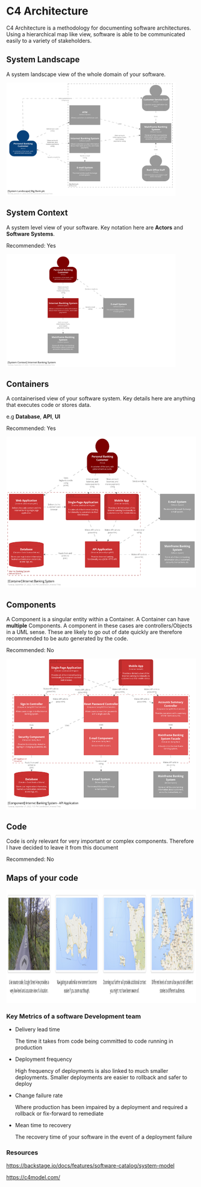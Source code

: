 # C4 Architecture

C4 Architecture is a methodology for documenting software architectures. Using a hierarchical map like view, software is able to be communicated easily to a variety of stakeholders.



## System Landscape

A system landscape view of the whole domain of your software.

<img src="images/c4/SystemLandscape.png" width="450" height="300">



## System Context

A system level view of your software. Key notation here are **Actors** and **Software Systems**.

Recommended: Yes

<img src="images/c4/SystemContext.png" width="450" height="300">


## Containers

A containerised view of your software system. Key details here are anything that executes code or stores data.

e.g **Database**, **API**, **UI** 

Recommended: Yes


<img src="images/c4/Containers.png" width="600" height="400">


## Components

A Component is a singular entity within a Container. A Container can have **multiple** Components. A component in these cases are controllers/Objects in a UML sense. These are likely to go out of date quickly are therefore recommended to be auto generated by the code.

Recommended: No

<img src="images/c4/Components.png" width="600" height="400">


## Code

Code is only relevant for very important or complex components. Therefore I have decided to leave it from this document 

Recommended: No


## Maps of your code

<img src="images/c4/google-maps.png" width="900" height="300">




### Key Metrics of a software Development team


- Delivery lead time
    
    The time it takes from code being committed to code running in production

- Deployment frequency

    High frequency of deployments is also linked to much smaller deployments. Smaller deployments are easier to rollback and safer to deploy

- Change failure rate

    Where production has been impaired by a deployment and required a rollback or fix-forward to remediate  

- Mean time to recovery

    The recovery time of your software in the event of a deployment failure



### Resources

https://backstage.io/docs/features/software-catalog/system-model

https://c4model.com/ 
